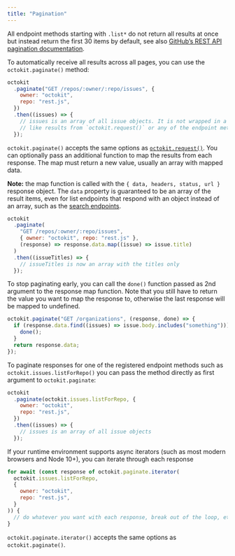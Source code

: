 ```yaml
---
title: "Pagination"
---
```


All endpoint methods starting with `.list*` do not return all results at once but instead return the first 30 items by default, see also [GitHub’s REST API pagination documentation](https://developer.github.com/v3/#pagination).

To automatically receive all results across all pages, you can use the `octokit.paginate()` method:

```js
octokit
  .paginate("GET /repos/:owner/:repo/issues", {
    owner: "octokit",
    repo: "rest.js",
  })
  .then((issues) => {
    // issues is an array of all issue objects. It is not wrapped in a { data, headers, status, url } object
    // like results from `octokit.request()` or any of the endpoint methods such as `octokit.issues.listForRepo()`
  });
```

`octokit.paginate()` accepts the same options as [`octokit.request()`](#custom-requests). You can optionally pass an additional function to map the results from each response. The map must return a new value, usually an array with mapped data.

**Note:** the map function is called with the `{ data, headers, status, url }` response object. The `data` property is guaranteed to be an array of the result items, even for list endpoints that respond with an object instead of an array, such as the [search endpoints](https://developer.github.com/v3/search/#example).

```js
octokit
  .paginate(
    "GET /repos/:owner/:repo/issues",
    { owner: "octokit", repo: "rest.js" },
    (response) => response.data.map((issue) => issue.title)
  )
  .then((issueTitles) => {
    // issueTitles is now an array with the titles only
  });
```

To stop paginating early, you can call the `done()` function passed as 2nd argument to the response map function. Note that you still have to return the value you want to map the response to, otherwise the last response will be mapped to undefined.

```js
octokit.paginate("GET /organizations", (response, done) => {
  if (response.data.find((issues) => issue.body.includes("something"))) {
    done();
  }
  return response.data;
});
```

To paginate responses for one of the registered endpoint methods such as `octokit.issues.listForRepo()` you can pass the method directly as first argument to `octokit.paginate`:

```js
octokit
  .paginate(octokit.issues.listForRepo, {
    owner: "octokit",
    repo: "rest.js",
  })
  .then((issues) => {
    // issues is an array of all issue objects
  });
```

If your runtime environment supports async iterators (such as most modern browsers and Node 10+), you can iterate through each response

```js
for await (const response of octokit.paginate.iterator(
  octokit.issues.listForRepo,
  {
    owner: "octokit",
    repo: "rest.js",
  }
)) {
  // do whatever you want with each response, break out of the loop, etc.
}
```

`octokit.paginate.iterator()` accepts the same options as `octokit.paginate()`.
